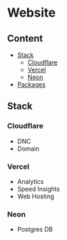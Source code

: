 # Website

## Content

-   [Stack](#stack)
    -   [Cloudflare](#cloudflare)
    -   [Vercel](#vercel)
    -   [Neon](#neon)
-   [Packages](./package.json)

## Stack

### Cloudflare

-   DNC
-   Domain

### Vercel

-   Analytics
-   Speed Insights
-   Web Hosting

### Neon

-    Postgres DB
